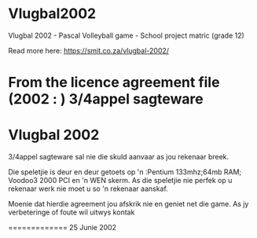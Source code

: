 # Vlugbal2002
Vlugbal 2002 - Pascal Volleyball game - School project matric (grade 12)

Read more here: https://smit.co.za/vlugbal-2002/

From the licence agreement file (2002 : )
3/4appel sagteware                                           
==================
Vlugbal 2002
============

3/4appel sagteware sal nie die skuld aanvaar as jou rekenaar breek.

Die speletjie is deur en deur getoets op 'n :Pentium 133mhz;64mb RAM;
Voodoo3 2000 PCI en 'n WEN skerm. As die speletjie nie perfek op u
rekenaar werk nie moet u so 'n rekenaar aanskaf.

Moenie dat hierdie agreement jou afskrik nie en geniet net die game. 
As jy verbeteringe of foute wil uitwys kontak 

=============
25 Junie 2002
